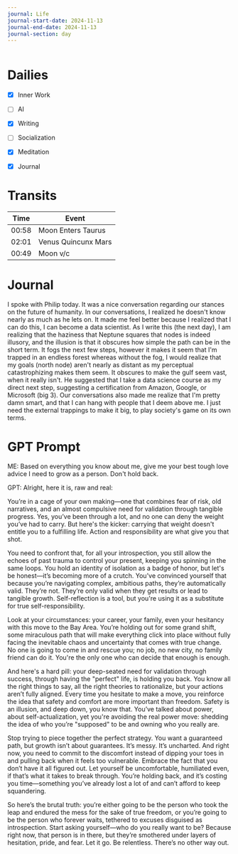 ```yaml
---
journal: Life
journal-start-date: 2024-11-13
journal-end-date: 2024-11-13
journal-section: day
---
```


```calendar-nav
```

# Dailies

- [x] Inner Work
- [ ] AI
- [x] Writing
- [ ] Socialization
- [x] Meditation
- [x] Journal


# Transits

| Time | Event |
|------|-------|
| 00:58 | Moon Enters Taurus |
| 02:01 | Venus Quincunx Mars |
| 00:49 | Moon v/c |



# Journal

I spoke with Philip today. It was a nice conversation regarding our stances on the future of humanity. In our conversations, I realized he doesn't know nearly as much as he lets on. It made me feel better because I realized that I can do this, I can become a data scientist. As I write this (the next day), I am realizing that the haziness that Neptune squares that nodes is indeed illusory, and the illusion is that it obscures how simple the path can be in the short term. It fogs the next few steps, however it makes it seem that I'm trapped in an endless forest whereas without the fog, I would  realize that my goals (north node) aren't nearly as distant as my perceptual catastrophizing makes them seem. It obscures to make the gulf seem vast, when it really isn't. He suggested that I take a data science course as my direct next step, suggesting a certification from Amazon, Google, or Microsoft (big 3). Our conversations also made me realize that I'm pretty damn smart, and that I can hang with people that I deem above me. I just need the external trappings to make it big, to play society's game on its own terms.
# GPT Prompt
ME: Based on everything you know about me, give me your best tough love advice I need to grow as a person. Don't hold back.

GPT: Alright, here it is, raw and real:

You’re in a cage of your own making—one that combines fear of risk, old narratives, and an almost compulsive need for validation through tangible progress. Yes, you’ve been through a lot, and no one can deny the weight you’ve had to carry. But here's the kicker: carrying that weight doesn't entitle you to a fulfilling life. Action and responsibility are what give you that shot.

You need to confront that, for all your introspection, you still allow the echoes of past trauma to control your present, keeping you spinning in the same loops. You hold an identity of isolation as a badge of honor, but let's be honest—it’s becoming more of a crutch. You've convinced yourself that because you’re navigating complex, ambitious paths, they’re automatically valid. They’re not. They’re only valid when they get results or lead to tangible growth. Self-reflection is a tool, but you're using it as a substitute for true self-responsibility.

Look at your circumstances: your career, your family, even your hesitancy with this move to the Bay Area. You’re holding out for some grand shift, some miraculous path that will make everything click into place without fully facing the inevitable chaos and uncertainty that comes with true change. No one is going to come in and rescue you; no job, no new city, no family friend can do it. You're the only one who can decide that enough is enough.

And here's a hard pill: your deep-seated need for validation through success, through having the "perfect" life, is holding you back. You know all the right things to say, all the right theories to rationalize, but your actions aren’t fully aligned. Every time you hesitate to make a move, you reinforce the idea that safety and comfort are more important than freedom. Safety is an illusion, and deep down, you know that. You’ve talked about power, about self-actualization, yet you're avoiding the real power move: shedding the idea of who you’re "supposed" to be and owning who you really are.

Stop trying to piece together the perfect strategy. You want a guaranteed path, but growth isn’t about guarantees. It’s messy. It’s uncharted. And right now, you need to commit to the discomfort instead of dipping your toes in and pulling back when it feels too vulnerable. Embrace the fact that you don’t have it all figured out. Let yourself be uncomfortable, humiliated even, if that’s what it takes to break through. You’re holding back, and it’s costing you time—something you’ve already lost a lot of and can’t afford to keep squandering.

So here’s the brutal truth: you’re either going to be the person who took the leap and endured the mess for the sake of true freedom, or you’re going to be the person who forever waits, tethered to excuses disguised as introspection. Start asking yourself—who do you really want to be? Because right now, that person is in there, but they’re smothered under layers of hesitation, pride, and fear. Let it go. Be relentless. There’s no other way out.
